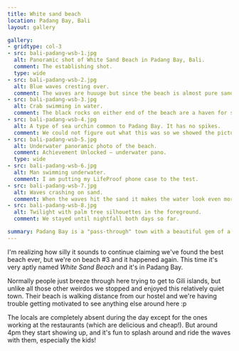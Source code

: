 ```yaml
---
title: White sand beach
location: Padang Bay, Bali
layout: gallery

gallery:
- gridtype: col-3
- src: bali-padang-wsb-1.jpg
  alt: Panoramic shot of White Sand Beach in Padang Bay, Bali.
  comment: The establishing shot.
  type: wide
- src: bali-padang-wsb-2.jpg
  alt: Blue waves cresting over.
  comment: The waves are huuuge but since the beach is almost pure sand, they don't harm you.
- src: bali-padang-wsb-3.jpg
  alt: Crab swimming in water.
  comment: The black rocks on either end of the beach are a haven for sea life. Every once in a while some poor thing loses its way and ends up starting the process of getting converted into sand within the huge waves.
- src: bali-padang-wsb-4.jpg
  alt: A type of sea urchin common to Padang Bay. It has no spikes.
  comment: We could not figure out what this was so we showed the picture to our host at the guesthouse. He said he calls it Bulu Babi, and a quick Google search confirmed that it is a type of sea urchin.
- src: bali-padang-wsb-5.jpg
  alt: Underwater panoramic photo of the beach.
  comment: Achievement Unlocked — underwater pano.
  type: wide
- src: bali-padang-wsb-6.jpg
  alt: Man swimming underwater.
  comment: I am putting my LifeProof phone case to the test.
- src: bali-padang-wsb-7.jpg
  alt: Waves crashing on sand.
  comment: When the waves hit the sand it makes the water look even more blue somehow.
- src: bali-padang-wsb-8.jpg
  alt: Twilight with palm tree silhouettes in the foreground.
  comment: We stayed until nightfall both days so far.

summary: Padang Bay is a "pass-through" town with a beautiful gem of a beach. It's not a secret beach or anything, but both days we went there were max 15 people during the day.
---
```


I'm realizing how silly it sounds to continue claiming we've found the best beach ever, but we're on beach #3 and it happened again. This time it's very aptly named _White Sand Beach_ and it's in Padang Bay.

Normally people just breeze through here trying to get to Gili islands, but unlike all those other weirdos we stopped and enjoyed this relatively quiet town. Their beach is walking distance from our hostel and we're having trouble getting motivated to see anything else around here :p

The locals are completely absent during the day except for the ones working at the restaurants (which are delicious and cheap!). But around 4pm they start showing up, and it's fun to splash around and ride the waves with them, especially the kids!
